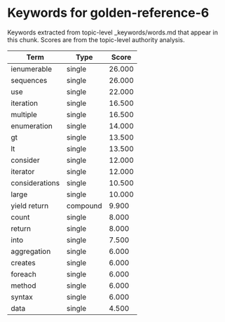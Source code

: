 # Keywords for golden-reference-6

Keywords extracted from topic-level _keywords/words.md that appear in this chunk.
Scores are from the topic-level authority analysis.

| Term | Type | Score |
|------|------|-------|
| ienumerable | single | 26.000 |
| sequences | single | 26.000 |
| use | single | 22.000 |
| iteration | single | 16.500 |
| multiple | single | 16.500 |
| enumeration | single | 14.000 |
| gt | single | 13.500 |
| lt | single | 13.500 |
| consider | single | 12.000 |
| iterator | single | 12.000 |
| considerations | single | 10.500 |
| large | single | 10.000 |
| yield return | compound | 9.900 |
| count | single | 8.000 |
| return | single | 8.000 |
| into | single | 7.500 |
| aggregation | single | 6.000 |
| creates | single | 6.000 |
| foreach | single | 6.000 |
| method | single | 6.000 |
| syntax | single | 6.000 |
| data | single | 4.500 |
